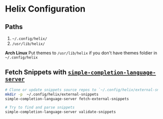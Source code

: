 # Helix Configuration

## Paths
1. `~/.config/helix/`
2. `/usr/lib/helix/`

**Arch Linux**
Put themes to `/usr/lib/helix` if you don't have themes foldier in `~/.config/helix`

## Fetch Snippets with [`simple-completion-language-server`](https://github.com/estin/simple-completion-language-server)

```bash
# Clone or update snippets source repos to `~/.config/helix/external-snippets/<repo path>`
mkdir -p  ~/.config/helix/external-snippets
simple-completion-language-server fetch-external-snippets

# Try to find and parse snippets
simple-completion-language-server validate-snippets
```
